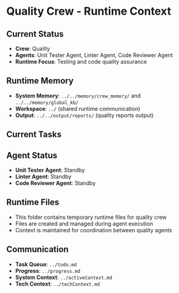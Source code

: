# Quality Crew - Runtime Context

## Current Status
- **Crew**: Quality
- **Agents**: Unit Tester Agent, Linter Agent, Code Reviewer Agent
- **Runtime Focus**: Testing and code quality assurance

## Runtime Memory
- **System Memory**: `../../memory/crew_memory/` and `../../memory/global_kb/`
- **Workspace**: `../` (shared runtime communication)
- **Output**: `../../output/reports/` (quality reports output)

## Current Tasks
<!-- Active tasks for quality crew will be populated here -->

## Agent Status
- **Unit Tester Agent**: Standby
- **Linter Agent**: Standby
- **Code Reviewer Agent**: Standby

## Runtime Files
- This folder contains temporary runtime files for quality crew
- Files are created and managed during agent execution
- Context is maintained for coordination between quality agents

## Communication
- **Task Queue**: `../todo.md`
- **Progress**: `../progress.md`
- **System Context**: `../activeContext.md`
- **Tech Context**: `../techContext.md`
